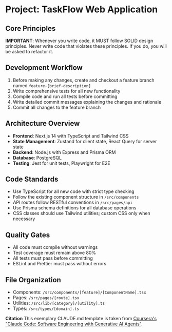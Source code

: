 # Project: TaskFlow Web Application

## Core Principles

**IMPORTANT**: Whenever you write code, it MUST follow SOLID design principles. Never write code that violates these principles. If you do, you will be asked to refactor it.

## Development Workflow

1. Before making any changes, create and checkout a feature branch named `feature-[brief-description]`
2. Write comprehensive tests for all new functionality
3. Compile code and run all tests before committing
4. Write detailed commit messages explaining the changes and rationale
5. Commit all changes to the feature branch

## Architecture Overview

- **Frontend**: Next.js 14 with TypeScript and Tailwind CSS
- **State Management**: Zustand for client state, React Query for server state
- **Backend**: Node.js with Express and Prisma ORM
- **Database**: PostgreSQL
- **Testing**: Jest for unit tests, Playwright for E2E

## Code Standards

- Use TypeScript for all new code with strict type checking
- Follow the existing component structure in `/src/components`
- API routes follow RESTful conventions in `/src/pages/api`
- Use Prisma schema definitions for all database operations
- CSS classes should use Tailwind utilities; custom CSS only when necessary

## Quality Gates

- All code must compile without warnings
- Test coverage must remain above 80%
- All tests must pass before committing
- ESLint and Prettier must pass without errors

## File Organization

- Components: `/src/components/[feature]/[ComponentName].tsx`
- Pages: `/src/pages/[route].tsx`
- Utilities: `/src/lib/[category]/[utility].ts`
- Types: `/src/types/[domain].ts`

**Citation**
This exemplary CLAUDE.md template is taken from [Coursera's "Claude Code: Software Engineering with Generative AI Agents"](https://www.coursera.org/learn/claude-code/supplement/vxmYz/writing-claude-md-files).
